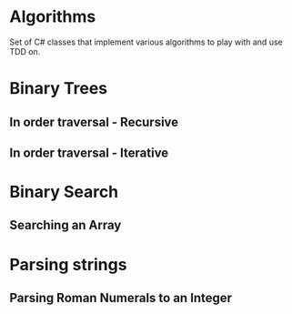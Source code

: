 # Algorithms
Set of C# classes that implement various algorithms to play with and use TDD on.

# Binary Trees
## In order traversal - Recursive
## In order traversal - Iterative

# Binary Search
## Searching an Array

# Parsing strings
## Parsing Roman Numerals to an Integer
